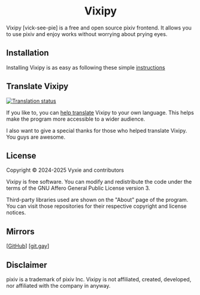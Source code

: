 <div align="center">

# Vixipy

</div>

Vixipy [vick-see-pie] is a free and open source pixiv frontend. It allows you to use pixiv
and enjoy works without worrying about prying eyes.

## Installation
Installing Vixipy is as easy as following these simple [instructions](./doc/INSTALL.md)

## Translate Vixipy
<a href="https://translate.codeberg.org/engage/vixipy/">
<img src="https://translate.codeberg.org/widget/vixipy/user-interface/multi-auto.svg" alt="Translation status" />
</a>

If you like to, you can [help translate][3] Vixipy to your own language. This helps make the program more accessible to a wider audience.

I also want to give a special thanks for those who helped translate Vixipy. You guys are awesome.

## License
Copyright &copy; 2024-2025 Vyxie and contributors

Vixipy is free software. You can modify and redistribute the code under the terms of the GNU Affero General Public License version 3.

Third-party libraries used are shown on the "About" page of the program. You can visit those repositories for their respective copyright and license notices.

## Mirrors
[[GitHub][1]] [[git.gay][2]]

[1]: https://github.com/searinminecraft/vixipy
[2]: https://git.gay/vixipy/vixipy
[3]: https://translate.codeberg.org/engage/vixipy/

## Disclaimer
pixiv is a trademark of pixiv Inc. Vixipy is not affiliated, created, developed, nor affiliated with the company in anyway.
